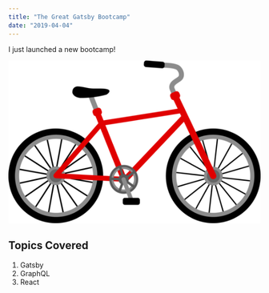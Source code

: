 ```yaml
---
title: "The Great Gatsby Bootcamp"
date: "2019-04-04"
---
```


I just launched a new bootcamp!

!['gats'](./aaa.png)

## Topics Covered


   1. Gatsby
   2. GraphQL
   3. React
